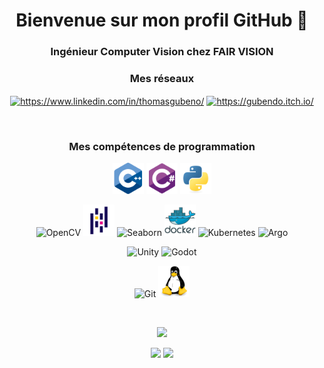 <h1 align="center">Bienvenue sur mon profil GitHub 👋</h1>
<h3 align="center">Ingénieur Computer Vision chez FAIR VISION</h3>

<h3 align="center">Mes réseaux</h3>
<p align="center">
<a href="https://www.linkedin.com/in/thomasgubeno/" target="blank"><img align="center" src="https://raw.githubusercontent.com/rahuldkjain/github-profile-readme-generator/master/src/images/icons/Social/linked-in-alt.svg" alt="https://www.linkedin.com/in/thomasgubeno/" height="30" width="40" /></a>
<a href="https://gubendo.itch.io/" target="blank"><img align="center" src="https://static-00.iconduck.com/assets.00/itch-io-icon-512x512-wwio9bi8.png" alt="https://gubendo.itch.io/" height="40" width="40" /></a>
</p>

<br />

<h3 align="center">Mes compétences de programmation</h3>
<p align="center"> 
  <img src="https://raw.githubusercontent.com/devicons/devicon/master/icons/cplusplus/cplusplus-original.svg" alt="C++" width="50" height="50"/>
  <img src="https://raw.githubusercontent.com/devicons/devicon/master/icons/csharp/csharp-original.svg" alt="C#" width="50" height="50"/>
  <img src="https://raw.githubusercontent.com/devicons/devicon/master/icons/python/python-original.svg" alt="Python" width="50" height="50"/>
  </p>
  <p align="center"> 
  <img src="https://www.vectorlogo.zone/logos/opencv/opencv-icon.svg" alt="OpenCV" width="50" height="50"/>
  <img src="https://raw.githubusercontent.com/devicons/devicon/2ae2a900d2f041da66e950e4d48052658d850630/icons/pandas/pandas-original.svg" alt="Pandas" width="50" height="50"/>
  <img src="https://seaborn.pydata.org/_images/logo-mark-lightbg.svg" alt="Seaborn" width="50" height="50"/>
  <img src="https://raw.githubusercontent.com/devicons/devicon/master/icons/docker/docker-original-wordmark.svg" alt="Docker" width="50" height="50"/>
  <img src="https://www.vectorlogo.zone/logos/kubernetes/kubernetes-icon.svg" alt="Kubernetes" width="50" height="50"/>
  <img src="https://cncf-branding.netlify.app/img/projects/argo/icon/color/argo-icon-color.png" alt="Argo" width="50" height="50"/>

  </p>
<p align="center"> 
  <img src="https://www.vectorlogo.zone/logos/unity3d/unity3d-icon.svg" alt="Unity" width="50" height="50"/>
  <img src="https://upload.wikimedia.org/wikipedia/commons/thumb/6/6a/Godot_icon.svg/2048px-Godot_icon.svg.png" alt="Godot" width="50" height="50"/>
 
</p>
<p align="center">
  <img src="https://www.vectorlogo.zone/logos/git-scm/git-scm-icon.svg" alt="Git" width="50" height="50"/>
  <img src="https://raw.githubusercontent.com/devicons/devicon/master/icons/linux/linux-original.svg" alt="Linux" width="50" height="50"/>
</p>

<br />

<p align="center">
  <img src="https://github-profile-trophy.vercel.app/?username=Gubendo&theme=dracula&column=7&margin-w=10&no-frame=true" />
</p>

<p align="center">
  <img height="160" src="https://github-readme-stats.vercel.app/api?username=Gubendo&theme=dracula&count_private=true&include_all_commits=true&show_icons=true&hide_border=true&custom_title=Statistiques" />
  <img height="160" src="https://github-readme-stats.vercel.app/api/top-langs/?username=Gubendo&layout=compact&theme=dracula&hide_border=true&count_private=true&include_all_commits=true" />
</p>
